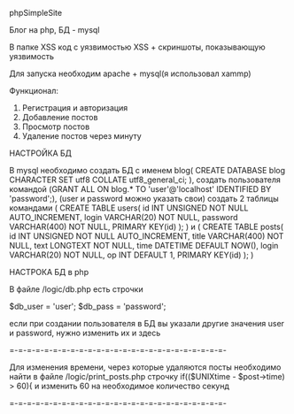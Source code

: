 phpSimpleSite

Блог на php, БД - mysql

В папке XSS код с уязвимостью XSS + скриншоты, показывающую уязвимость

Для запуска необходим apache + mysql(я использовал xammp)


Функционал:
1. Регистрация и авторизация
2. Добавление постов
3. Просмотр постов
4. Удаление постов через минуту



НАСТРОЙКА БД

В mysql необходимо создать БД с именем blog( CREATE DATABASE blog CHARACTER SET utf8 COLLATE utf8_general_ci; ),
создать пользователя командой (GRANT ALL ON blog.* TO 'user'@'localhost' IDENTIFIED BY 'password';), (user и password можно указать свои)
создать 2 таблицы командами ( CREATE TABLE users(
                             id INT UNSIGNED NOT NULL AUTO_INCREMENT, 
                             login VARCHAR(20) NOT NULL, 
                             password VARCHAR(400) NOT NULL,
                             PRIMARY KEY(id)
                             ); ) 
                        и   ( CREATE TABLE posts(
                              id INT UNSIGNED NOT NULL AUTO_INCREMENT, 
                              title VARCHAR(400) NOT NULL, 
                              text LONGTEXT NOT NULL, 
                              time DATETIME DEFAULT NOW(),
                              login VARCHAR(20) NOT NULL,
                              op INT DEFAULT 1,
                              PRIMARY KEY(id)
                              ); )

НАСТРОКА БД в php

В файле /logic/db.php есть строчки

$db_user = 'user';
$db_pass = 'password';

если при создании пользователя в БД вы указали другие значения user и password, нужно изменить их и здесь



=-=-=-=-=-=-=-=-=-=-=-=-=-=-=-=-=-=-=-=-=-=-=-=-=-

Для изменения времени, через которые удаляются посты необходимо найти в файле /logic/print_posts.php
                                                        строчку 	if(($UNIXtime - $post->time) > 60){
и изменить 60 на необходимое количество секунд  

=-=-=-=-=-=-=-=-=-=-=-=-=-=-=-=-=-=-=-=-=-=-=-=-=-

